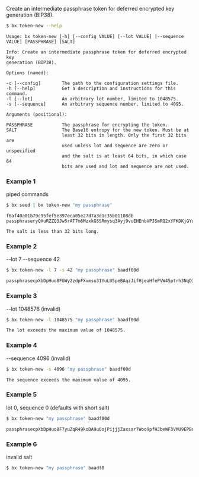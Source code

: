 Create an intermediate passphrase token for deferred encrypted key generation (BIP38).
```sh
$ bx token-new --help
```
```
Usage: bx token-new [-h] [--config VALUE] [--lot VALUE] [--sequence      
VALUE] [PASSPHRASE] [SALT]                                               

Info: Create an intermediate passphrase token for deferred encrypted key 
generation (BIP38).                                                      

Options (named):

-c [--config]        The path to the configuration settings file.        
-h [--help]          Get a description and instructions for this command.
-l [--lot]           An arbitrary lot number, limited to 1048575.        
-s [--sequence]      An arbitrary sequence number, limited to 4095.      

Arguments (positional):

PASSPHRASE           The passphrase for encrypting the token.            
SALT                 The Base16 entropy for the new token. Must be at    
                     least 32 bits in length. Only the first 32 bits are 
                     used unless lot and sequence are zero or unspecified
                     and the salt is at least 64 bits, in which case 64  
                     bits are used and lot and sequence are not used.    
```
### Example 1
piped commands
```sh
$ bx seed | bx token-new "my passphrase"
```
```
f6af40a01b79c95fef5e397eca05e27d7a3d1c35b01108db
passphraseryQXuRZZQ3Jw5rAT7m6MzxkGSSRmysq3Ayj9vuEHEnbVPJSmRQ2xYFKDKjGYrq
```
```
The salt is less than 32 bits long.
```
### Example 2
--lot 7 --sequence 42
```sh
$ bx token-new -l 7 -s 42 "my passphrase" baadf00d
```
```
passphrasecpXbDpHuo8FGWy2zdpFXvmsu31YuLU5peBAqzJifHjeaHfePVW45ptrh3NqD3Z
```
### Example 3
--lot 1048576 (invalid)
```sh
$ bx token-new -l 1048575 "my passphrase" baadf00d
```
```
The lot exceeds the maximum value of 1048575.
```
### Example 4
--sequence 4096 (invalid)
```sh
$ bx token-new -s 4096 "my passphrase" baadf00d
```
```
The sequence exceeds the maximum value of 4095.
```
### Example 5
lot 0, sequence 0 (defaults with short salt)
```sh
$ bx token-new "my passphrase" baadf00d
```
```
passphrasecpXbDpHuo8F7yuZqR49koDA9uQojPijjjZaxsar7Woo9pfHJbeWF3VMU9EPBqJ
```
### Example 6
invalid salt
```sh
$ bx token-new "my passphrase" baadf0
```
